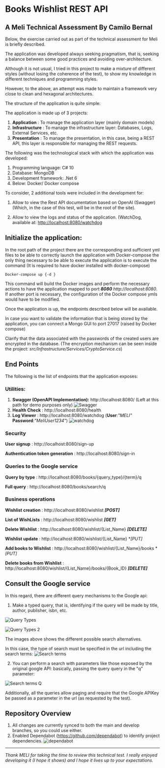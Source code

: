 # **Books Wishlist REST API**

## **A Meli Technical Assessment By Camilo Bernal**

Below, the exercise carried out as part of the technical assessment for Meli is briefly described.

The application was developed always seeking pragmatism, that is, seeking a balance between some good practices and avoiding over-architecture.

Although it is not usual, I tried in this project to make a mixture of different styles (without losing the coherence of the test), to show my knowledge in different techniques and programming styles.

However, to the above, an attempt was made to maintain a framework very close to clean and hexagonal architectures.

The structure of the application is quite simple:

The application is made up of 3 projects:

1. **Application** : To manage the application layer (mainly domain models)
2. **Infrastructure** : To manage the infrastructure layer: Databases, Logs, External Services, etc.
3. **Presentation** : To manage the presentation, in this case, being a REST API, this layer is responsible for managing the REST requests.

The following was the technological stack with which the application was developed:

1. Programming language: C# 10
2. Database: MongoDB
3. Development framework: .Net 6
4. Below: Docker/ Docker compose

To consider, 2 additional tools were included in the development for:

1. Allow to view the Rest API documentation based on OpenAI (Swagger) (Which, in the case of this test, will be in the root of the site).

2. Allow to view the logs and status of the application. (WatchDog, available at: [http://localhost:8080/watchdog](http://localhost:8080/watchdog)

## **Initialize the application:**

In the root path of the project there are the corresponding and sufficient yml files to be able to correctly launch the application with Docker-compose the only thing necessary to be able to execute the application is to execute the command (It is required to have docker installed with docker-compose)
```
Docker-compose up {-d }
```
This command will build the Docker images and perform the necessary actions to have the application mapped to port **_8080_** _http://localhost:8080_. If another port is necessary, the configuration of the Docker compose ymls would have to be modified.

Once the application is up, the endpoints described below will be available.

In case you want to validate the information that is being stored by the application, you can connect a Mongo GUI to port 27017 (raised by Docker compose)

Clarify that the data associated with the passwords of the created users are encrypted in the database. (The encryption mechanism can be seen inside the project: _src/Infrastructure/Services/CryptoService.cs_)

## **End Points**

The following is the list of endpoints that the application exposes:

### **Utilities:**

1. **Swagger (OpenAPI Implementation):** http://localhost:8080/ (Left at this path for demo purposes only)
   ![Swagger](https://resources.camilobernal.dev/images/meli_swagger.png)
2. **Health Check** : http://localhost:8080/health
3. **Log Viewer** : http://localhost:8080/watchdog (**User**:_"MELI"_ **Password**:_"MeliUser1234"_)
   ![watchdog](https://resources.camilobernal.dev/images/meli_watchdog.png)

### **Security**

**User signup** : http://localhost:8080/sign-up

**Authentication token generation** : http://localhost:8080/sign-in

### **Queries to the Google service**

**Query by type** : http://localhost:8080/books/{query\_type}/{term}/q

**Full query** : http://localhost:8080/books/search/q

### **Business operations**

**Wishlist creation** : http://localhost:8080/wishlist **_[POST]_**

**List of WishLists** : http://localhost:8080/wishlist **_[GET]_**

**Delete Wishlist** : http://localhost:8080/wishlist/{List\_Name} **_[DELETE]_**

**Wishlist update** : http://localhost:8080/wishlist/{List\_Name} **_[PUT]_*

**Add books to Wishlist** : http://localhost:8080/wishlist/{List\_Name}/books **_[PUT]_*

**Delete books from Wishlist** : http://localhost:8080/wishlist/{List\_Name}/books/{Book\_ID} **_[DELETE]_**

## **Consult the Google service**

In this regard, there are different query mechanisms to the Google api:

1. Make a typed query, that is, identifying if the query will be made by title, author, publisher, isbn, etc.
 
  ![Query Types](https://resources.camilobernal.dev/images/meli_queryTypes.png)

  ![Query Types 2](https://resources.camilobernal.dev/images/meli_queryTypes2.png)

The images above shows the different possible search alternatives.

In this case, the type of search must be specified in the url including the search terms:
![Search terms](https://resources.camilobernal.dev/images/meli_searchterms.png)

2. You can perform a search with parameters like those exposed by the original google API: basically, passing the query query in the "q" parameter:

![Search terms Q](https://resources.camilobernal.dev/images/meli_searchtermsQ.png)

Additionally, all the queries allow paging and require that the Google APIKey be passed as a parameter in the url (as requested by the test).

## **Repository Overview**
1. All changes are currently synced to both the main and develop branches, so you could use either.
2. Enabled Dependabot (https://github.com/dependabot) to identify project dependencies.
![dependabot](https://resources.camilobernal.dev/images/meli_dependabot.png)

---
_Thank MELI for taking the time to review this technical test. I really enjoyed developing it (I hope it shows) and I hope it lives up to your expectations._

